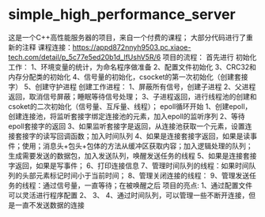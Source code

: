 # simple_high_performance_server
这是一个C++高性能服务器的项目，来自一个付费的课程；
大部分代码进行了重新的注释
课程连接：https://appd872nnyh9503.pc.xiaoe-tech.com/detail/p_5c77e5ed20b1d_lfUshV5R/6
项目的流程：
首先进行
初始化工作：
1、环境变量的统计，为命名程序做准备
2、配置文件初始化
3、CRC32和内存分配类的初始化
4、信号量的初始化，csocket的第一次初始化（创建套接字）
5、创建守护进程
创建工作进程：
1、屏蔽所有信号，创建子进程
2、父进程返回，取消信号屏蔽；睡眠等待信号处理；
3、子进程返回，进行线程池的创建和csoket的二次初始化（信号量、互斥量、线程）；
epoll循环开始
1、创建epoll，创建连接池，将监听套接字绑定连接池的元素，加入epoll的监听序列
2、等待epoll套接字的返回
3、如果监听套接字是返回，从连接池获取一个元素，设置连接套接字的读写回调函数；加入时间队列
4、如果是连接套接字返回，如果是读事件；使用；消息头+包头+包体的方法从缓冲区获取内容；加入逻辑处理的队列；生成需要发送的数据包，加入发送队列，唤醒发送任务的线程
5、如果是连接套接字返回，如果是写事件；
6、打印连接信息
7、管理时间队列的线程：如果时间队列的头部元素标记时间小于当前时间；
8、管理关闭连接的线程：
9、管理发送任务的线程：通过信号量，一直等待；在被唤醒之后
项目的亮点:
1、通过配置文件可以灵活进行程序配置
2、
3、
4、通过时间队列，可以管理一些不断开连接，但是一直不发送数据的连接
